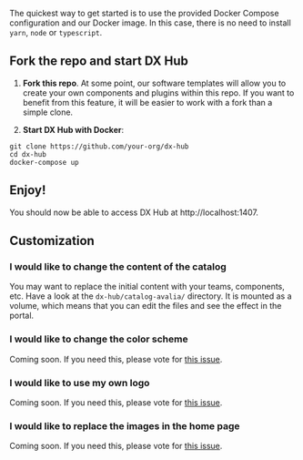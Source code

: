 The quickest way to get started is to use the provided Docker Compose configuration and our Docker image. In this case, there is no need to install `yarn`, `node` or `typescript`.

## Fork the repo and start DX Hub

1. **Fork this repo**. At some point, our software templates will allow you to create your own components and plugins within this repo. If you want to benefit from this feature, it will be easier to work with a fork than a simple clone.

2. **Start DX Hub with Docker**:

```
git clone https://github.com/your-org/dx-hub
cd dx-hub
docker-compose up
```

## Enjoy!

You should now be able to access DX Hub at http://localhost:1407.

## Customization

### I would like to change the content of the catalog

You may want to replace the initial content with your teams, components, etc. Have a look at the `dx-hub/catalog-avalia/` directory. It is mounted as a volume, which means that you can edit the files and see the effect in the portal.

### I would like to change the color scheme

Coming soon. If you need this, please vote for [this issue](https://github.com/AvaliaSystems/dx-hub/issues/2).

### I would like to use my own logo

Coming soon. If you need this, please vote for [this issue](https://github.com/AvaliaSystems/dx-hub/issues/3).

### I would like to replace the images in the home page

Coming soon. If you need this, please vote for [this issue](https://github.com/AvaliaSystems/dx-hub/issues/4).
